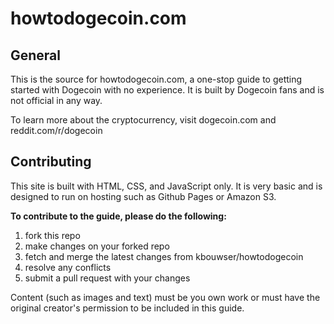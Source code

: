 # howtodogecoin.com

## General

This is the source for howtodogecoin.com, a one-stop guide to getting started with Dogecoin with no experience. It is built by Dogecoin fans and is not official in any way.

To learn more about the cryptocurrency, visit dogecoin.com and reddit.com/r/dogecoin

## Contributing
This site is built with HTML, CSS, and JavaScript only. It is very basic and is designed to run on hosting such as Github Pages or Amazon S3.

**To contribute to the guide, please do the following:**

1. fork this repo
2. make changes on your forked repo
3. fetch and merge the latest changes from kbouwser/howtodogecoin
4. resolve any conflicts
5. submit a pull request with your changes

Content (such as images and text) must be you own work or must have the original creator's permission to be included in this guide.
